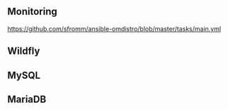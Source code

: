 ## Monitoring

https://github.com/sfromm/ansible-omdistro/blob/master/tasks/main.yml

## Wildfly

## MySQL

## MariaDB


